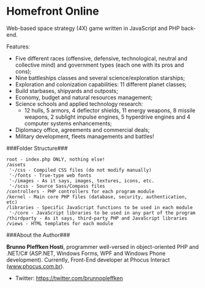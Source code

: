 # Homefront Online
Web-based space strategy (4X) game written in JavaScript and PHP back-end.

Features:

* Five different races (offensive, defensive, technological, neutral and collective mind) and government types (each one with its pros and cons);
* Nine battleships classes and several science/exploration starships;
* Exploration and colonization capabilities: 11 different planet classes;
* Build starbases, shipyards and outposts;
* Economy, budget and natural resources management;
* Science schools and applied technology research:
  * 12 hulls, 5 armors, 4 deflector shields, 11 energy weapons, 8 missile weapons, 2 sublight impulse engines, 5 hyperdrive engines and 4 computer systems enhancements;
* Diplomacy office, agreements and commercial deals;
* Military development, fleets managements and battles!


###Folder Structure###
```
root - index.php ONLY, nothing else!
/assets
 '-/css - Compiled CSS files (do not modify manually)
 '-/fonts - True-type web fonts
 '-/images - As it says, images, textures, icons, etc.
 '-/scss - Source Sass/Compass files
/controllers - PHP controllers for each program module
/kernel - Main core PHP files (database, security, authentication, etc)
/libraries - Specific JavaScript functions to be used in each module
 '-/core - JavaScript libraries to be used in any part of the program
/thirdparty - As it says, third-party PHP and JavaScript libraries
/views - HTML templates for each module
```


###About the Author###

**Brunno Pleffken Hosti**, programmer well-versed in object-oriented PHP and .NET/C# (ASP.NET, Windows Forms, WPF and Windows Phone development). Currently, Front-End developer at Phocus Interact (www.phocus.com.br).

* Twitter: https://twitter.com/brunnopleffken
